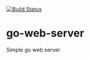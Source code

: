 [![Build Status](https://travis-ci.org/mbarbita/go-web-server.svg?branch=master)](https://travis-ci.org/mbarbita/go-web-server)

# go-web-server
Simple go web server
